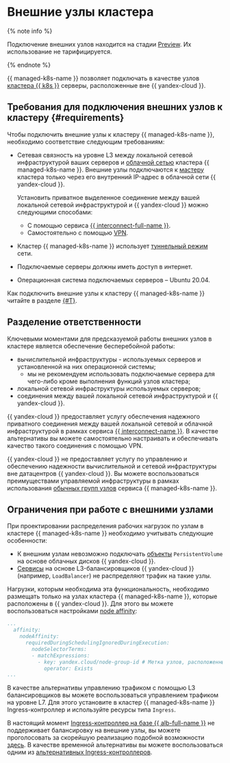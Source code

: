 # Внешние узлы кластера

{% note info %}

Подключение внешних узлов находится на стадии [Preview](../../overview/concepts/launch-stages.md). Их использование не тарифицируется.

{% endnote %}

{{ managed-k8s-name }} позволяет подключать в качестве узлов [кластера {{ k8s }}](./index.md#kubernetes-cluster) серверы, расположенные вне {{ yandex-cloud }}.

## Требования для подключения внешних узлов к кластеру {#requirements}

Чтобы подключить внешние узлы к кластеру {{ managed-k8s-name }}, необходимо соответствие следующим требованиям:
* Сетевая связность на уровне L3 между локальной сетевой инфраструктурой ваших серверов и [облачной сетью](../../vpc/concepts/network.md#network) кластера {{ managed-k8s-name }}. Внешние узлы подключаются к [мастеру](./index.md#master) кластера только через его внутренний IP-адрес в облачной сети {{ yandex-cloud }}.

  Установить приватное выделенное соединение между вашей локальной сетевой инфраструктурой и {{ yandex-cloud }} можно следующими способами:
  * С помощью сервиса [{{ interconnect-full-name }}](../../interconnect/).
  * Самостоятельно с помощью [VPN](../../glossary/vpn.md).
* Кластер {{ managed-k8s-name }} использует [туннельный режим](../concepts/network-policy.md#cilium) сети.
* Подключаемые серверы должны иметь доступ в интернет.
* Операционная система подключаемых серверов – Ubuntu 20.04.

Как подключить внешние узлы к кластеру {{ managed-k8s-name }} читайте в разделе [{#T}](../operations/external-nodes-connect.md).

## Разделение ответственности

Ключевыми моментами для предсказуемой работы внешних узлов в кластере является обеспечение бесперебойной работы:
* вычислительной инфраструктуры - используемых серверов и установленной на них операционной системы;
  * мы не рекомендуем использовать подключаемые сервера для чего-либо кроме выполнения функций узлов кластера;
* локальной сетевой инфраструктуры используемых серверов;
* соединения между вашей локальной сетевой инфраструктурой и {{ yandex-cloud }}.

{{ yandex-cloud }} предоставляет услугу обеспечения надежного приватного соединения между вашей локальной сетевой и облачной инфраструктурой в рамках сервиса [{{ interconnect-name }}](../../interconnect/). В качестве альтернативы вы можете самостоятельно настраивать и обеспечивать качество такого соединения с помощью VPN.

{{ yandex-cloud }} не предоставляет услугу по управлению и обеспечению надежности вычислительной и сетевой инфраструктуры вне датацентров {{ yandex-cloud }}. Вы можете воспользоваться преимуществами управляемой инфраструктуры в рамках использования [обычных групп узлов](../operations/node-group/node-group-create.md) сервиса {{ managed-k8s-name }}.

## Ограничения при работе с внешними узлами

При проектировании распределения рабочих нагрузок по узлам в кластере {{ managed-k8s-name }} необходимо учитывать следующие особенности:
* К внешним узлам невозможно подключать [объекты](volume.md) `PersistentVolume` на основе облачных дисков {{ yandex-cloud }}.
* [Сервисы](./index.md#service) на основе L3-балансировщиков {{ yandex-cloud }} (например, `LoadBalancer`) не распределяют трафик на такие узлы.

Нагрузки, которым необходима эта функциональность, необходимо размещать только на узлах кластера {{ managed-k8s-name }}, которые расположены в {{ yandex-cloud }}. Для этого вы можете воспользоваться настройками [node affinity](https://kubernetes.io/docs/concepts/scheduling-eviction/assign-pod-node/#node-affinity):

```yaml
...
  affinity:
    nodeAffinity:
      requiredDuringSchedulingIgnoredDuringExecution:
        nodeSelectorTerms:
        - matchExpressions:
          - key: yandex.cloud/node-group-id # Метка узлов, расположенных в {{ yandex-cloud }}.
            operator: Exists
...
```

В качестве альтернативы управлению трафиком с помощью L3 балансировщиков вы можете воспользоваться управлением трафиком на уровне L7. Для этого установите в кластер {{ managed-k8s-name }} Ingress-контроллер и используйте ресурсы типа `Ingress`.

В настоящий момент [Ingress-контроллер на базе {{ alb-full-name }}](../tutorials/alb-ingress-controller.md) не поддерживает балансировку на внешние узлы, вы можете проголосовать за скорейшую реализацию подобной возможности [здесь](/features/1240). В качестве временной альтернативы вы можете воспользоваться одним из [альтернативных Ingress-контроллеров](../tutorials/ingress-cert-manager.md).
